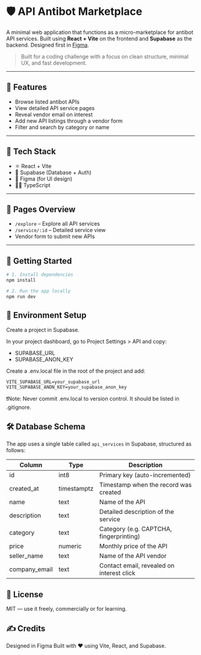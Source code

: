 # 🛡️ API Antibot Marketplace

A minimal web application that functions as a micro-marketplace for antibot API services. Built using **React + Vite** on the frontend and **Supabase** as the backend. Designed first in [Figma](https://www.figma.com/design/Tvbiap41bZV0nmCVaB8i78/API-Marketplace?node-id=0-1&t=8UlzqPqeH0DXjhYt-1).

> Built for a coding challenge with a focus on clean structure, minimal UX, and fast development.

---

## 🚀 Features

- Browse listed antibot APIs
- View detailed API service pages
- Reveal vendor email on interest
- Add new API listings through a vendor form
- Filter and search by category or name

---

## 🧱 Tech Stack

- ⚛️ React + Vite
- 🧮 Supabase (Database + Auth)
- 🎨 Figma (for UI design)
- 🧑‍💻 TypeScript

---

## 📂 Pages Overview

- `/explore` – Explore all API services
- `/service/:id` – Detailed service view
- Vendor form to submit new APIs

---

## 🧪 Getting Started

```bash
# 1. Install dependencies
npm install

# 2. Run the app locally
npm run dev
```

## 🔐 Environment Setup

Create a project in Supabase.

In your project dashboard, go to Project Settings > API and copy:

- SUPABASE_URL
- SUPABASE_ANON_KEY

Create a .env.local file in the root of the project and add:

```
VITE_SUPABASE_URL=your_supabase_url
VITE_SUPABASE_ANON_KEY=your_supabase_anon_key
```

❗Note: Never commit .env.local to version control. It should be listed in .gitignore.

## 🛠️ Database Schema

The app uses a single table called `api_services` in Supabase, structured as follows:

| Column        | Type        | Description                               |
| ------------- | ----------- | ----------------------------------------- |
| id            | int8        | Primary key (auto-incremented)            |
| created_at    | timestamptz | Timestamp when the record was created     |
| name          | text        | Name of the API                           |
| description   | text        | Detailed description of the service       |
| category      | text        | Category (e.g. CAPTCHA, fingerprinting)   |
| price         | numeric     | Monthly price of the API                  |
| seller_name   | text        | Name of the API vendor                    |
| company_email | text        | Contact email, revealed on interest click |

## 🧾 License

MIT — use it freely, commercially or for learning.

## ✍️ Credits

Designed in Figma
Built with ❤️ using Vite, React, and Supabase.
